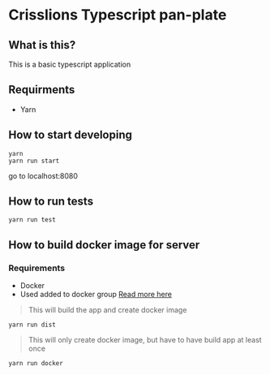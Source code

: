 # Crisslions Typescript pan-plate

## What is this?
This is a basic typescript application

## Requirments

- Yarn

## How to start developing

```
yarn
yarn run start
```
go to localhost:8080

## How to run tests

```
yarn run test
```

## How to build docker image for server

### Requirements
- Docker
- Used added to docker group [Read more here](https://docs.docker.com/install/linux/linux-postinstall/)

> This will build the app and create docker image
```
yarn run dist
```

> This will only create docker image, but have to have build app at least once
```
yarn run docker
```

